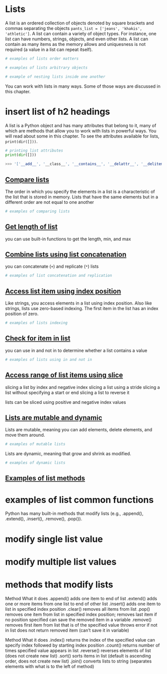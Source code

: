 # Lists

A list is an ordered collection of objects denoted by square brackets and commas separating the objects `pants_list = ['jeans', 'khakis', 'athletic']`. A list can contain a variety of object types. For instance, one list can have numbers, strings, objects, and even other lists. A list can contain as many items as the memory allows and uniquesness is not required (a value in a list can repeat itself). 

```python
# examples of lists order matters
```



```python
# examples of lists arbitrary objects

# example of nesting lists inside one another

```

You can work with lists in many ways. Some of those ways are discussed in this chapter.

# insert list of h2 headings

A list is a Python object and has many attributes that belong to it, many of which are methods that allow you to work with lists in powerful ways. You will read about some in this chapter. To see the attributes available for lists, `print(dir([]))`.

```python
# printing list attributes
print(dir([]))

>>> '['__add__', '__class__', '__contains__', '__delattr__', '__delitem__', '__dir__', '__doc__', '__eq__', '__format__', '__ge__', '__getattribute__', '__getitem__', '__gt__', '__hash__', '__iadd__', '__imul__', '__init__', '__init_subclass__', '__iter__', '__le__', '__len__', '__lt__', '__mul__', '__ne__', '__new__', '__reduce__', '__reduce_ex__', '__repr__', '__reversed__', '__rmul__', '__setattr__', '__setitem__', '__sizeof__', '__str__', '__subclasshook__', 'append', 'clear', 'copy', 'count', 'extend', 'index', 'insert', 'pop', 'remove', 'reverse', 'sort']'
```

## [Compare lists](#compare-lists)

The order in which you specify the elements in a list is a characteristic of the list that is stored in memory. Lists that have the same elements but in a different order are not equal to one another 

```python
# examples of comparing lists
```

## [Get length of list](#get-length-of-list)

you can use built-in functions to get the length, min, and max

## [Combine lists using list concatenation](#combine-lists-using-list-concatenation)

you can concatenate (`+`) and replicate (`*`) lists

```python
# examples of list concatenation and replication
```

## [Access list item using index position](#access-list-item-using-index-position)

Like strings, you access elements in a list using index position. Also like strings,  lists use zero-based indexing. The first item in the list has an index position of zero.

```python
# examples of lists indexing
```

## [Check for item in list](#check-for-item-in-list)

you can use in and not in to determine whether a list contains a value

```python
# examples of lists using in and not in
```

## [Access range of list items using slice](#access-range-of-list-items-using-slice)

slicing a list by index and negative index
slicing a list using a stride
slicing a list without specifying a start or end
slicing a list to reverse it

lists can be sliced using positive and negative index values

## [Lists are mutable and dynamic](#lists-are-mutable-and-dynamic)

Lists are mutable, meaning you can add elements, delete elements, and move them around.

```python
# examples of mutable lists
```

Lists are dynamic, meaning that grow and shrink as modified.

```python
# examples of dynamic lists
```

## [Examples of list methods](#examples-of-list-methods)

# examples of list common functions
Python has many built-in methods that modify lists (e.g., .append(), .extend(), .insert(), .remove(), .pop()).

# modify single list value
# modify multiple list values
# methods that modify lists


 Method
What it does
.append()
adds one item to end of list
.extend()
adds one or more items from one list to end of other list
.insert()
adds one item to list in specified index position
.clear()
removes all items from list
.pop()
removes one item from list in specified index position; 
removes last item if no position specified
can save the removed item in a variable
.remove()
removes first item from list that is of the specified value 
throws error if not in list
does not return removed item (can’t save it in variable)


 Method
What it does
.index()
returns the index of the specified value
can specify index followed by starting index position
.count()
returns number of times specified value appears in list
.reverse()
reverses elements of list (does not create new list)
.sort()
sorts items in list (default is ascending order, does not create new list) 
.join()
converts lists to string (separates elements with what is to the left of method)
